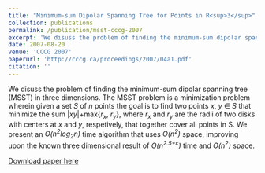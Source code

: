```yaml
---
title: "Minimum-sum Dipolar Spanning Tree for Points in R<sup>3</sup>"
collection: publications
permalink: /publication/msst-cccg-2007
excerpt: 'We disuss the problem of finding the minimum-sum dipolar spanning tree (MSST) in three dimensions.'
date: 2007-08-20
venue: 'CCCG 2007'
paperurl: 'http://cccg.ca/proceedings/2007/04a1.pdf'
citation: ''
---
```


We disuss the problem of finding the minimum-sum dipolar spanning tree (MSST) in three dimensions.
The MSST problem is a minimization problem wherein given a set _S_ of _n_ points the goal is to find two points _x_, _y_ &isin; _S_ that minimize the sum |_xy_|+max{_r<sub>x</sub>_, _r<sub>y</sub>_}, where _r<sub>x</sub>_ and _r<sub>y</sub>_ are the radii of two disks with centers at _x_ and _y_, respetively, that together cover all points in S.
We present an _O(n<sup>2</sup>log<sub>2</sub>n)_ time algorithm that uses _O(n<sup>2</sup>)_ space, improving upon the known three dimensional result of _O(n<sup>2.5+&epsilon;</sup>)_ time and _O(n<sup>2</sup>)_ space.

[Download paper here](http://cccg.ca/proceedings/2007/04a1.pdf)